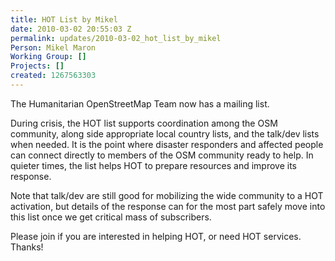 ```yaml
---
title: HOT List by Mikel
date: 2010-03-02 20:55:03 Z
permalink: updates/2010-03-02_hot_list_by_mikel
Person: Mikel Maron
Working Group: []
Projects: []
created: 1267563303
---
```


<p>The Humanitarian OpenStreetMap Team now has a mailing list.

<p>During crisis, the HOT list supports coordination among the OSM community, along side appropriate local country lists, and the talk/dev lists when needed. It is the point where disaster responders and affected people can connect directly to members of the OSM community ready to help. In quieter times, the list helps HOT to prepare resources and improve its response.

<p>Note that talk/dev are still good for mobilizing the wide community to a HOT activation, but details of the response can for the most part safely move into this list once we get critical mass of subscribers.

<p>Please join if you are interested in helping HOT, or need HOT services. Thanks!
